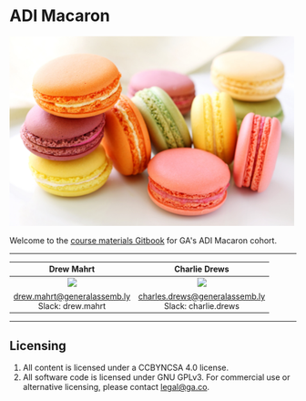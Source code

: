 # ADI Macaron

<img src="Macaron.jpg" width="500"/>

Welcome to the [course materials Gitbook](https://charlesdrews.gitbooks.io/ga-adi-macaron/content/) for GA's ADI Macaron cohort.

---

| Drew Mahrt | Charlie Drews |
|:---:|:---:|
|  <img src="drew.png" width="200"/> | <img src="charlie.png" width="200"/>  |
| [drew.mahrt@generalassemb.ly](mailto:drew.mahrt@generalassemb.ly)<br/>Slack: drew.mahrt | [charles.drews@generalassemb.ly](mailto:charles.drews@generalassemb.ly)<br/>Slack: charlie.drews |

---

## Licensing
1. All content is licensed under a CC­BY­NC­SA 4.0 license.
2. All software code is licensed under GNU GPLv3. For commercial use or alternative licensing, please contact [legal@ga.co](mailto:legal@ga.co).
